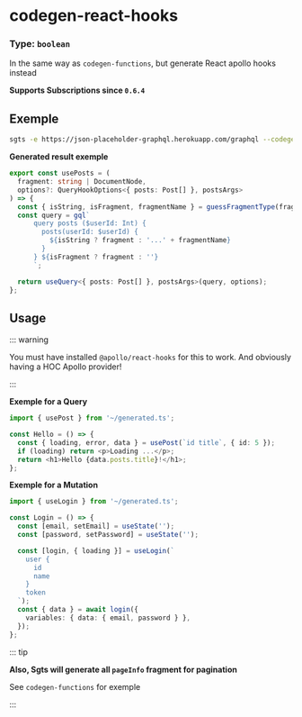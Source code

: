 # codegen-react-hooks

### Type: `boolean`

In the same way as `codegen-functions`, but generate React apollo hooks instead

**Supports Subscriptions since `0.6.4`**

## Exemple

```bash
sgts -e https://json-placeholder-graphql.herokuapp.com/graphql --codegen-react-hooks
```

**Generated result exemple**

```ts
export const usePosts = (
  fragment: string | DocumentNode,
  options?: QueryHookOptions<{ posts: Post[] }, postsArgs>
) => {
  const { isString, isFragment, fragmentName } = guessFragmentType(fragment);
  const query = gql`
      query posts ($userId: Int) {
        posts(userId: $userId) {
          ${isString ? fragment : '...' + fragmentName}
        }
      } ${isFragment ? fragment : ''}
      `;

  return useQuery<{ posts: Post[] }, postsArgs>(query, options);
};
```

## Usage

::: warning

You must have installed `@apollo/react-hooks` for this to work.
And obviously having a HOC Apollo provider!

:::

**Exemple for a Query**

```typescript
import { usePost } from '~/generated.ts';

const Hello = () => {
  const { loading, error, data } = usePost(`id title`, { id: 5 });
  if (loading) return <p>Loading ...</p>;
  return <h1>Hello {data.posts.title}!</h1>;
};
```

**Exemple for a Mutation**

```typescript
import { useLogin } from '~/generated.ts';

const Login = () => {
  const [email, setEmail] = useState('');
  const [password, setPassword] = useState('');

  const [login, { loading }] = useLogin(`
    user {
      id
      name
    }
    token
  `);
  const { data } = await login({
    variables: { data: { email, password } },
  });
};
```

::: tip

**Also, Sgts will generate all `pageInfo` fragment for pagination**

See `codegen-functions` for exemple

:::
